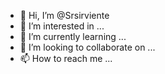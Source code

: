 - 👋 Hi, I’m @Srsirviente
- 👀 I’m interested in ...
- 🌱 I’m currently learning ...
- 💞️ I’m looking to collaborate on ...
- 📫 How to reach me ...

<!---
Srsirviente/Srsirviente is a ✨ special ✨ repository because its `README.md` (this file) appears on your GitHub profile.
You can click the Preview link to take a look at your changes.
--->
